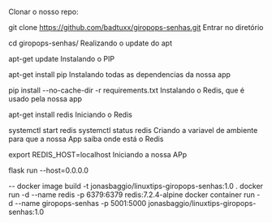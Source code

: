 Clonar o nosso repo:

git clone https://github.com/badtuxx/giropops-senhas.git
Entrar no diretório

cd giropops-senhas/
Realizando o update do apt

apt-get update
Instalando o PIP

apt-get install pip
Instalando todas as dependencias da nossa app

pip install --no-cache-dir -r requirements.txt
Instalando o Redis, que é usado pela nossa app

apt-get install redis
Iniciando o Redis

systemctl start redis
systemctl status redis
Criando a variavel de ambiente para que a nossa App saiba onde está o Redis

export REDIS_HOST=localhost
Iniciando a nossa APp

flask run --host=0.0.0.0



--
docker image build -t jonasbaggio/linuxtips-giropops-senhas:1.0 .
docker run -d --name redis -p 6379:6379 redis:7.2.4-alpine
docker container run -d --name giropops-senhas -p 5001:5000 jonasbaggio/linuxtips-giropops-senhas:1.0 

